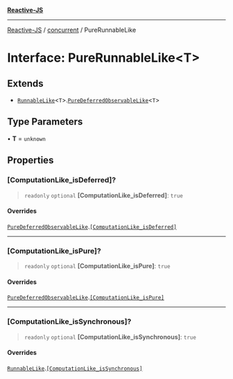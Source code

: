 [**Reactive-JS**](../../README.md)

***

[Reactive-JS](../../README.md) / [concurrent](../README.md) / PureRunnableLike

# Interface: PureRunnableLike\<T\>

## Extends

- [`RunnableLike`](RunnableLike.md)\<`T`\>.[`PureDeferredObservableLike`](PureDeferredObservableLike.md)\<`T`\>

## Type Parameters

• **T** = `unknown`

## Properties

### \[ComputationLike\_isDeferred\]?

> `readonly` `optional` **\[ComputationLike\_isDeferred\]**: `true`

#### Overrides

[`PureDeferredObservableLike`](PureDeferredObservableLike.md).[`[ComputationLike_isDeferred]`](PureDeferredObservableLike.md#computationlike_isdeferred)

***

### \[ComputationLike\_isPure\]?

> `readonly` `optional` **\[ComputationLike\_isPure\]**: `true`

#### Overrides

[`PureDeferredObservableLike`](PureDeferredObservableLike.md).[`[ComputationLike_isPure]`](PureDeferredObservableLike.md#computationlike_ispure)

***

### \[ComputationLike\_isSynchronous\]?

> `readonly` `optional` **\[ComputationLike\_isSynchronous\]**: `true`

#### Overrides

[`RunnableLike`](RunnableLike.md).[`[ComputationLike_isSynchronous]`](RunnableLike.md#computationlike_issynchronous)
